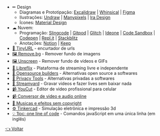 - ✏ Design
  - Diagramas e Prototipação: [Excalidraw](https://excalidraw.com) | [Whinsical](https://whimsical.com) | [Figma](https://www.figma.com)
  - Ilustrações: [Undraw](https://undraw.co/illustrations) | [Manypixels](https://www.manypixels.co/gallery) | [Ira Design](https://www.manypixels.co/gallery)
  - Ícones: [Material Design](https://material.io/resources/icons/?style=baseline)
- ☁ Nuvem:
  - Programação: [Slingcode](https://slingcode.net)  | [Gitpod](https://gitpod.io)  | [Glitch](https://glitch.com) | [Ideone](https://ideone.com) | [Code Sandbox](https://codesandbox.io) | [Codepen](https://codepen.io) | [Repl.it](https://repl.it) | [Stackblitz](https://stackblitz.com)
  - Anotações: [Notion](https://www.notion.so) | [Keep](https://keep.google.com)
- [🔗 TinyURL](https://tinyurl.com) - encurtador de urls
- [🖼 Remove.bg](https://www.remove.bg) - Remover fundo de imagens
- [🖼 Unscreen](https://www.unscreen.com) - Remover fundo de vídeos e GIFs
- [👥 Libreflix](https://libreflix.org) - Plataforma de streaming livre e independente
- [👥 Opensource builders](https://opensource.builders) - Alternativas open source a softwares
- [👥 Privacy Tools](https://www.privacytools.io) - Alternativas privadas a softwares
- [🦆 Streamyard](https://streamyard.com) - Gravar videos e fazer lives sem baixar nada
- [📹 YouCut](https://play.google.com/store/apps/details?id=com.camerasideas.trimmer) - Editor de video profissional para celular
- [📹 Conversor de video e audio online](https://convert-video-online.com/pt)
- [🎵 Musicas e efeitos sem copyright](https://www.youtube.com/channel/UCZVzgqp-fRUgyvRAmlm9IxA)
- [⚙ Tinkercad](https://www.tinkercad.com) - Simulação eletrônica e impressão 3d
- [💡 1loc: one line of code](https://1loc.dev) - Comandos javaScript em uma única linha (em inglês)

[👈 Voltar](../README.md)
